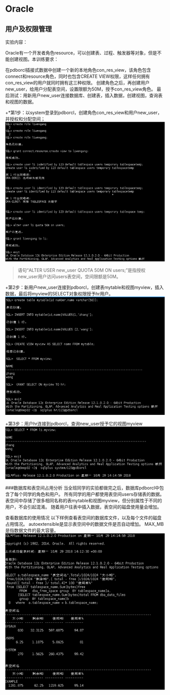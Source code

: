 # Oracle

## 用户及权限管理

实验内容：

Oracle有一个开发者角色resource，可以创建表、过程、触发器等对象，但是不能创建视图。本训练要求：

在pdborcl插接式数据中创建一个新的本地角色con_res_view，该角色包含connect和resource角色，同时也包含CREATE VIEW权限，这样任何拥有con_res_view的用户就同时拥有这三种权限。
创建角色之后，再创建用户new_user，给用户分配表空间，设置限额为50M，授予con_res_view角色。
最后测试：用新用户new_user连接数据库、创建表，插入数据，创建视图，查询表和视图的数据。

+*第1步：以system登录到pdborcl，创建角色con_res_view和用户new_user，并授权和分配空间；
![运行结果](https://github.com/1763301086/Oracle/blob/master/test2/IMG_5673.PNG)



>语句“ALTER USER new_user QUOTA 50M ON users;”是指授权new_user用户访问users表空间，空间限额是50M。

+第2步：新用户new_user连接到pdborcl，创建表mytable和视图myview，插入数据，最后将myview的SELECT对象权限授予hr用户。
![运行结果](https://github.com/1763301086/Oracle/blob/master/test2/IMG_5674.PNG)


+第3步：用户hr连接到pdborcl，查询new_user授予它的视图myview
![运行结果](https://github.com/1763301086/Oracle/blob/master/test2/IMG_5675.PNG)


###数据库和表空间占用分析
当全班同学的实验都做完之后，数据库pdborcl中包含了每个同学的角色和用户。 所有同学的用户都使用表空间users存储表的数据。 表空间中存储了很多相同名称的表mytable和视图myview，但分别属性于不同的用户，不会引起混淆。 随着用户往表中插入数据，表空间的磁盘使用量会增加。

查看数据库的使用情况
以下样例查看表空间的数据库文件，以及每个文件的磁盘占用情况。
autoextensible是显示表空间中的数据文件是否自动增加。
MAX_MB是指数据文件的最大容量。
![运行结果](https://github.com/1763301086/Oracle/blob/master/test2/IMG_5676.PNG)

